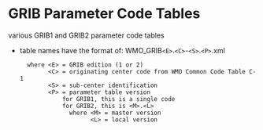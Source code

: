 # GRIB Parameter Code Tables
various GRIB1 and GRIB2 parameter code tables

* table names have the format of:
     WMO_GRIB`<E>`.`<C>`-`<S>`.`<P>`.xml

        where <E> = GRIB edition (1 or 2)
              <C> = originating center code from WMO Common Code Table C-1
              <S> = sub-center identification
              <P> = parameter table version
                  for GRIB1, this is a single code
                  for GRIB2, this is <M>.<L>
                    where <M> = master version
                          <L> = local version
